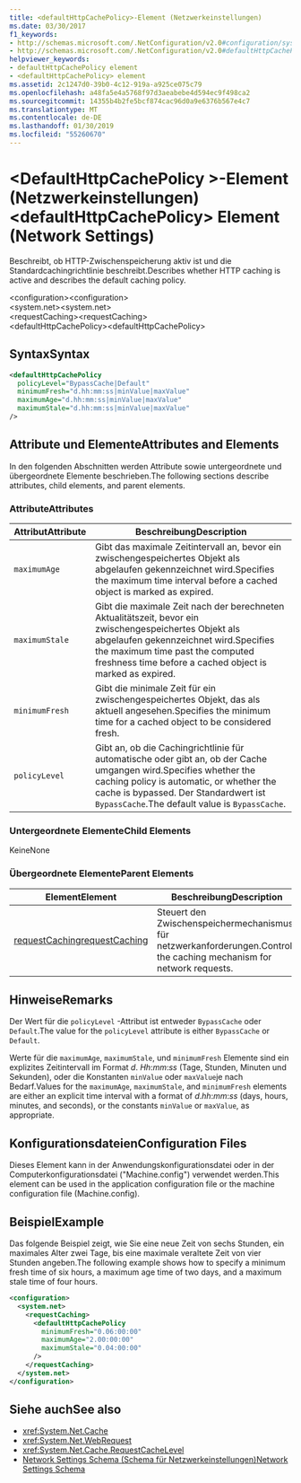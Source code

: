 ```yaml
---
title: <defaultHttpCachePolicy>-Element (Netzwerkeinstellungen)
ms.date: 03/30/2017
f1_keywords:
- http://schemas.microsoft.com/.NetConfiguration/v2.0#configuration/system.net/requestCaching/defaultHttpCachePolicy
- http://schemas.microsoft.com/.NetConfiguration/v2.0#defaultHttpCachePolicy
helpviewer_keywords:
- defaultHttpCachePolicy element
- <defaultHttpCachePolicy> element
ms.assetid: 2c1247d0-39b0-4c12-919a-a925ce075c79
ms.openlocfilehash: a48fa5e4a5768f97d3aeabebe4d594ec9f498ca2
ms.sourcegitcommit: 14355b4b2fe5bcf874cac96d0a9e6376b567e4c7
ms.translationtype: MT
ms.contentlocale: de-DE
ms.lasthandoff: 01/30/2019
ms.locfileid: "55260670"
---
```

# <a name="defaulthttpcachepolicy-element-network-settings"></a><span data-ttu-id="3f09a-102">\<DefaultHttpCachePolicy >-Element (Netzwerkeinstellungen)</span><span class="sxs-lookup"><span data-stu-id="3f09a-102">\<defaultHttpCachePolicy> Element (Network Settings)</span></span>
<span data-ttu-id="3f09a-103">Beschreibt, ob HTTP-Zwischenspeicherung aktiv ist und die Standardcachingrichtlinie beschreibt.</span><span class="sxs-lookup"><span data-stu-id="3f09a-103">Describes whether HTTP caching is active and describes the default caching policy.</span></span>  
  
 <span data-ttu-id="3f09a-104">\<configuration></span><span class="sxs-lookup"><span data-stu-id="3f09a-104">\<configuration></span></span>  
<span data-ttu-id="3f09a-105">\<system.net></span><span class="sxs-lookup"><span data-stu-id="3f09a-105">\<system.net></span></span>  
<span data-ttu-id="3f09a-106">\<requestCaching></span><span class="sxs-lookup"><span data-stu-id="3f09a-106">\<requestCaching></span></span>  
<span data-ttu-id="3f09a-107">\<defaultHttpCachePolicy></span><span class="sxs-lookup"><span data-stu-id="3f09a-107">\<defaultHttpCachePolicy></span></span>  
  
## <a name="syntax"></a><span data-ttu-id="3f09a-108">Syntax</span><span class="sxs-lookup"><span data-stu-id="3f09a-108">Syntax</span></span>  
  
```xml  
<defaultHttpCachePolicy  
  policyLevel="BypassCache|Default"  
  minimumFresh="d.hh:mm:ss|minValue|maxValue"  
  maximumAge="d.hh:mm:ss|minValue|maxValue"  
  maximumStale="d.hh:mm:ss|minValue|maxValue"  
/>  
```  
  
## <a name="attributes-and-elements"></a><span data-ttu-id="3f09a-109">Attribute und Elemente</span><span class="sxs-lookup"><span data-stu-id="3f09a-109">Attributes and Elements</span></span>  
 <span data-ttu-id="3f09a-110">In den folgenden Abschnitten werden Attribute sowie untergeordnete und übergeordnete Elemente beschrieben.</span><span class="sxs-lookup"><span data-stu-id="3f09a-110">The following sections describe attributes, child elements, and parent elements.</span></span>  
  
### <a name="attributes"></a><span data-ttu-id="3f09a-111">Attribute</span><span class="sxs-lookup"><span data-stu-id="3f09a-111">Attributes</span></span>  
  
|<span data-ttu-id="3f09a-112">Attribut</span><span class="sxs-lookup"><span data-stu-id="3f09a-112">Attribute</span></span>|<span data-ttu-id="3f09a-113">Beschreibung</span><span class="sxs-lookup"><span data-stu-id="3f09a-113">Description</span></span>|  
|---------------|-----------------|  
|`maximumAge`|<span data-ttu-id="3f09a-114">Gibt das maximale Zeitintervall an, bevor ein zwischengespeichertes Objekt als abgelaufen gekennzeichnet wird.</span><span class="sxs-lookup"><span data-stu-id="3f09a-114">Specifies the maximum time interval before a cached object is marked as expired.</span></span>|  
|`maximumStale`|<span data-ttu-id="3f09a-115">Gibt die maximale Zeit nach der berechneten Aktualitätszeit, bevor ein zwischengespeichertes Objekt als abgelaufen gekennzeichnet wird.</span><span class="sxs-lookup"><span data-stu-id="3f09a-115">Specifies the maximum time past the computed freshness time before a cached object is marked as expired.</span></span>|  
|`minimumFresh`|<span data-ttu-id="3f09a-116">Gibt die minimale Zeit für ein zwischengespeichertes Objekt, das als aktuell angesehen.</span><span class="sxs-lookup"><span data-stu-id="3f09a-116">Specifies the minimum time for a cached object to be considered fresh.</span></span>|  
|`policyLevel`|<span data-ttu-id="3f09a-117">Gibt an, ob die Cachingrichtlinie für automatische oder gibt an, ob der Cache umgangen wird.</span><span class="sxs-lookup"><span data-stu-id="3f09a-117">Specifies whether the caching policy is automatic, or whether the cache is bypassed.</span></span> <span data-ttu-id="3f09a-118">Der Standardwert ist `BypassCache`.</span><span class="sxs-lookup"><span data-stu-id="3f09a-118">The default value is `BypassCache`.</span></span>|  
  
### <a name="child-elements"></a><span data-ttu-id="3f09a-119">Untergeordnete Elemente</span><span class="sxs-lookup"><span data-stu-id="3f09a-119">Child Elements</span></span>  
 <span data-ttu-id="3f09a-120">Keine</span><span class="sxs-lookup"><span data-stu-id="3f09a-120">None</span></span>  
  
### <a name="parent-elements"></a><span data-ttu-id="3f09a-121">Übergeordnete Elemente</span><span class="sxs-lookup"><span data-stu-id="3f09a-121">Parent Elements</span></span>  
  
|<span data-ttu-id="3f09a-122">Element</span><span class="sxs-lookup"><span data-stu-id="3f09a-122">Element</span></span>|<span data-ttu-id="3f09a-123">Beschreibung</span><span class="sxs-lookup"><span data-stu-id="3f09a-123">Description</span></span>|  
|-------------|-----------------|  
|[<span data-ttu-id="3f09a-124">requestCaching</span><span class="sxs-lookup"><span data-stu-id="3f09a-124">requestCaching</span></span>](../../../../../docs/framework/configure-apps/file-schema/network/requestcaching-element-network-settings.md)|<span data-ttu-id="3f09a-125">Steuert den Zwischenspeichermechanismus für netzwerkanforderungen.</span><span class="sxs-lookup"><span data-stu-id="3f09a-125">Controls the caching mechanism for network requests.</span></span>|  
  
## <a name="remarks"></a><span data-ttu-id="3f09a-126">Hinweise</span><span class="sxs-lookup"><span data-stu-id="3f09a-126">Remarks</span></span>  
 <span data-ttu-id="3f09a-127">Der Wert für die `policyLevel` -Attribut ist entweder `BypassCache` oder `Default`.</span><span class="sxs-lookup"><span data-stu-id="3f09a-127">The value for the `policyLevel` attribute is either `BypassCache` or `Default`.</span></span>  
  
 <span data-ttu-id="3f09a-128">Werte für die `maximumAge`, `maximumStale`, und `minimumFresh` Elemente sind ein explizites Zeitintervall im Format *d*. *Hh*:*mm*:*ss* (Tage, Stunden, Minuten und Sekunden), oder die Konstanten `minValue` oder `maxValue`je nach Bedarf.</span><span class="sxs-lookup"><span data-stu-id="3f09a-128">Values for the `maximumAge`, `maximumStale`, and `minimumFresh` elements are either an explicit time interval with a format of *d*.*hh*:*mm*:*ss* (days, hours, minutes, and seconds), or the constants `minValue` or `maxValue`, as appropriate.</span></span>  
  
## <a name="configuration-files"></a><span data-ttu-id="3f09a-129">Konfigurationsdateien</span><span class="sxs-lookup"><span data-stu-id="3f09a-129">Configuration Files</span></span>  
 <span data-ttu-id="3f09a-130">Dieses Element kann in der Anwendungskonfigurationsdatei oder in der Computerkonfigurationsdatei ("Machine.config") verwendet werden.</span><span class="sxs-lookup"><span data-stu-id="3f09a-130">This element can be used in the application configuration file or the machine configuration file (Machine.config).</span></span>  
  
## <a name="example"></a><span data-ttu-id="3f09a-131">Beispiel</span><span class="sxs-lookup"><span data-stu-id="3f09a-131">Example</span></span>  
 <span data-ttu-id="3f09a-132">Das folgende Beispiel zeigt, wie Sie eine neue Zeit von sechs Stunden, ein maximales Alter zwei Tage, bis eine maximale veraltete Zeit von vier Stunden angeben.</span><span class="sxs-lookup"><span data-stu-id="3f09a-132">The following example shows how to specify a minimum fresh time of six hours, a maximum age time of two days, and a maximum stale time of four hours.</span></span>  
  
```xml  
<configuration>  
  <system.net>  
    <requestCaching>  
      <defaultHttpCachePolicy  
        minimumFresh="0.06:00:00"  
        maximumAge="2.00:00:00"  
        maximumStale="0.04:00:00"
      />  
    </requestCaching>  
  </system.net>  
</configuration>  
```  
  
## <a name="see-also"></a><span data-ttu-id="3f09a-133">Siehe auch</span><span class="sxs-lookup"><span data-stu-id="3f09a-133">See also</span></span>
- <xref:System.Net.Cache>
- <xref:System.Net.WebRequest>
- <xref:System.Net.Cache.RequestCacheLevel>
- [<span data-ttu-id="3f09a-134">Network Settings Schema (Schema für Netzwerkeinstellungen)</span><span class="sxs-lookup"><span data-stu-id="3f09a-134">Network Settings Schema</span></span>](../../../../../docs/framework/configure-apps/file-schema/network/index.md)
